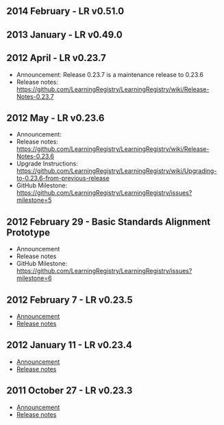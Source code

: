 ## 2014 February - LR v0.51.0

## 2013 January - LR v0.49.0

## 2012 April - LR v0.23.7
* Announcement: Release 0.23.7 is a maintenance release to 0.23.6
* Release notes: https://github.com/LearningRegistry/LearningRegistry/wiki/Release-Notes-0.23.7

## 2012 May - LR v0.23.6

* Announcement:
* Release notes: https://github.com/LearningRegistry/LearningRegistry/wiki/Release-Notes-0.23.6
* Upgrade Instructions: https://github.com/LearningRegistry/LearningRegistry/wiki/Upgrading-to-0.23.6-from-previous-release
* GitHub Milestone: https://github.com/LearningRegistry/LearningRegistry/issues?milestone=5

## 2012 February 29 - Basic Standards Alignment Prototype

* Announcement
* Release notes
* GitHub Milestone: https://github.com/LearningRegistry/LearningRegistry/issues?milestone=6

## 2012 February 7 - LR v0.23.5

* [Announcement](http://groups.google.com/group/learningregistry/browse_thread/thread/c12b0109778357be?hl=en)
* [Release notes](Release-Notes-0.23.5)

## 2012 January 11 - LR v0.23.4

* [Announcement](http://groups.google.com/group/learningregistry/browse_thread/thread/cb1d76933b83c0c?hl=en)
* [Release notes](Release-Notes-0.23.4)

## 2011 October 27 - LR v0.23.3

* [Announcement](http://goo.gl/yelV0)
* [Release notes](http://goo.gl/UdXaO)
